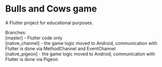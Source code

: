 # Bulls and Cows game

A Flutter project for educational purposes.

Branches:  
[master] - Flutter code only  
[native_channel] - the game logic moved to Android, communication with Flutter is done via MethodChannel and EventChannel  
[native_pigeon] - the game logic moved to Android, communication with Flutter is done via Pigeon  
